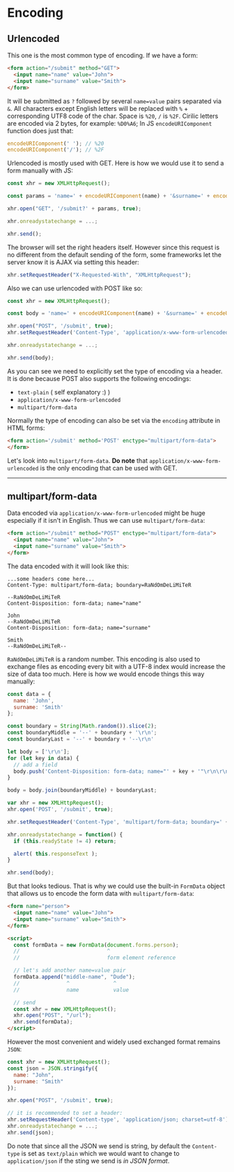 # Encoding

## Urlencoded

This one is the most common type of encoding. If we have a form:
```html
<form action="/submit" method="GET">
  <input name="name" value="John">
  <input name="surname" value="Smith">
</form>
```
It will be submitted as `?` followed by several `name=value` pairs separated via `&`.
All characters except English letters will be replaced with `%` + corresponding UTF8 code of the char.
Space is `%20`, `/` is `%2F`. Cirilic letters are encoded via 2 bytes, for example: `%D0%A6`;
In JS `encodeURIComponent` function does just that:
```javascript
encodeURIComponent(' '); // %20
encodeURIComponent('/'); // %2F
```
Urlencoded is mostly used with GET. Here is how we would use it to send a form manually with JS:
```javascript
const xhr = new XMLHttpRequest();

const params = 'name=' + encodeURIComponent(name) + '&surname=' + encodeURIComponent(surname);

xhr.open("GET", '/submit?' + params, true);

xhr.onreadystatechange = ...;

xhr.send();
```
The browser will set the right headers itself. However since this request is no different from the default
sending of the form, some frameworks let the server know it is AJAX via setting this header:
```javascript
xhr.setRequestHeader("X-Requested-With", "XMLHttpRequest");
```
Also we can use urlencoded with POST like so:
```javascript
const xhr = new XMLHttpRequest();

const body = 'name=' + encodeURIComponent(name) + '&surname=' + encodeURIComponent(surname);

xhr.open("POST", '/submit', true);
xhr.setRequestHeader('Content-Type', 'application/x-www-form-urlencoded');

xhr.onreadystatechange = ...;

xhr.send(body);
```
As you can see we need to explicitly set the type of encoding via a header. It is done because POST
also supports the following encodings:

- `text-plain` ( self explanatory :) )
- `application/x-www-form-urlencoded`
- `multipart/form-data`

Normally the type of encoding can also be set via the `encoding` attribute in HTML forms:
```html
<form action='/submit' method='POST' enctype="multipart/form-data">
</form>
```
Let's look into `multipart/form-data`.
__Do note__ that `application/x-www-form-urlencoded` is the only encoding that can be used with GET.

---

## multipart/form-data

Data encoded via `application/x-www-form-urlencoded` might be huge especially if it isn't in English.
Thus we can use `multipart/form-data`:
```html
<form action="/submit" method="POST" enctype="multipart/form-data">
  <input name="name" value="John">
  <input name="surname" value="Smith">
</form>
```
The data encoded with it will look like this:
```
...some headers come here...
Content-Type: multipart/form-data; boundary=RaNdOmDeLiMiTeR

--RaNdOmDeLiMiTeR
Content-Disposition: form-data; name="name"

John
--RaNdOmDeLiMiTeR
Content-Disposition: form-data; name="surname"

Smith
--RaNdOmDeLiMiTeR--
```
`RaNdOmDeLiMiTeR` is a random number. This encoding is also used to exchange files as encoding
every bit with a UTF-8 index would increase the size of data too much.
Here is how we would encode things this way manually:
```javascript
const data = {
  name: 'John',
  surname: 'Smith'
};

const boundary = String(Math.random()).slice(2);
const boundaryMiddle = '--' + boundary + '\r\n';
const boundaryLast = '--' + boundary + '--\r\n'

let body = ['\r\n'];
for (let key in data) {
  // add a field
  body.push('Content-Disposition: form-data; name="' + key + '"\r\n\r\n' + data[key] + '\r\n');
}

body = body.join(boundaryMiddle) + boundaryLast;

var xhr = new XMLHttpRequest();
xhr.open('POST', '/submit', true);

xhr.setRequestHeader('Content-Type', 'multipart/form-data; boundary=' + boundary);

xhr.onreadystatechange = function() {
  if (this.readyState != 4) return;

  alert( this.responseText );
}

xhr.send(body);
```
But that looks tedious. That is why we could use the built-in `FormData` object that allows us to encode
the form data with `multipart/form-data`:
```html
<form name="person">
  <input name="name" value="John">
  <input name="surname" value="Smith">
</form>

<script>
  const formData = new FormData(document.forms.person);
  //                            ^
  //                            form element reference

  // let's add another name=value pair
  formData.append("middle-name", "Dude");
  //               ^              ^
  //               name           value

  // send
  const xhr = new XMLHttpRequest();
  xhr.open("POST", "/url");
  xhr.send(formData);
</script>
```
However the most convenient and widely used exchanged format remains `JSON`:
```javascript
const xhr = new XMLHttpRequest();
const json = JSON.stringify({
  name: "John",
  surname: "Smith"
});

xhr.open("POST", '/submit', true);

// it is recommended to set a header:
xhr.setRequestHeader('Content-type', 'application/json; charset=utf-8');
xhr.onreadystatechange = ...;
xhr.send(json);
```

Do note that since all the JSON we send is string, by default the `Content-type` is set as `text/plain` which we
would want to change to `application/json` if the sting we send is _in JSON format_.